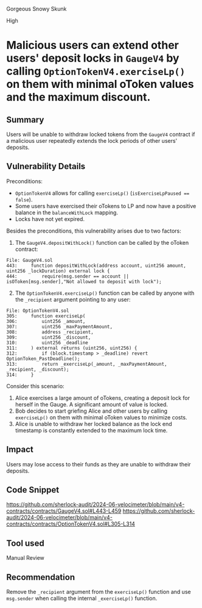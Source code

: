 Gorgeous Snowy Skunk

High

# Malicious users can extend other users' deposit locks in `GaugeV4` by calling `OptionTokenV4.exerciseLp()` on them with minimal oToken values and the maximum discount.

## Summary

Users will be unable to withdraw locked tokens from the `GaugeV4` contract if a malicious user repeatedly extends the lock periods of other users' deposits.

## Vulnerability Details

Preconditions:
- `OptionTokenV4` allows for calling `exerciseLp()` (`isExerciseLpPaused == false`).
- Some users have exercised their oTokens to LP and now have a positive balance in the `balanceWithLock` mapping.
- Locks have not yet expired.

Besides the preconditions, this vulnerability arises due to two factors:

1. The `GaugeV4.depositWithLock()` function can be called by the oToken contract:

```solidity
File: GaugeV4.sol
443:     function depositWithLock(address account, uint256 amount, uint256 _lockDuration) external lock {
444:         require(msg.sender == account || isOToken[msg.sender],"Not allowed to deposit with lock");
```

2. The `OptionTokenV4.exerciseLp()` function can be called by anyone with the `_recipient` argument pointing to any user:

```solidity
File: OptionTokenV4.sol
305:     function exerciseLp(
306:         uint256 _amount,
307:         uint256 _maxPaymentAmount,
308:         address _recipient,
309:         uint256 _discount,
310:         uint256 _deadline
311:     ) external returns (uint256, uint256) {
312:         if (block.timestamp > _deadline) revert OptionToken_PastDeadline();
313:         return _exerciseLp(_amount, _maxPaymentAmount, _recipient, _discount);
314:     }
```

Consider this scenario:

1. Alice exercises a large amount of oTokens, creating a deposit lock for herself in the Gauge. A significant amount of value is locked.
2. Bob decides to start griefing Alice and other users by calling `exerciseLp()` on them with minimal oToken values to minimize costs.
3. Alice is unable to withdraw her locked balance as the lock end timestamp is constantly extended to the maximum lock time.

## Impact

Users may lose access to their funds as they are unable to withdraw their deposits.

## Code Snippet

https://github.com/sherlock-audit/2024-06-velocimeter/blob/main/v4-contracts/contracts/GaugeV4.sol#L443-L459
https://github.com/sherlock-audit/2024-06-velocimeter/blob/main/v4-contracts/contracts/OptionTokenV4.sol#L305-L314

## Tool used

Manual Review

## Recommendation

Remove the `_recipient` argument from the `exerciseLp()` function and use `msg.sender` when calling the internal `_exerciseLp()` function.